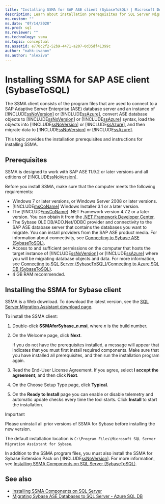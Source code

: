 ```yaml
---
title: "Installing SSMA for SAP ASE client (SybaseToSQL) | Microsoft Docs"
description: Learn about installation prerequisites for SQL Server Migration Assistant (SSMA) for SAP Adaptive Server Enterprise (ASE) and how to install.
ms.custom: ""
ms.date: "07/14/2020"
ms.prod: sql
ms.reviewer: ""
ms.technology: ssma
ms.topic: conceptual
ms.assetid: e770c2f2-52b9-4471-a207-0d35df41399c
author: "nahk-ivanov"
ms.author: "alexiva"
---
```


# Installing SSMA for SAP ASE client (SybaseToSQL)

The SSMA client consists of the program files that are used to connect to a SAP Adaptive Server Enterprise (ASE) database server and an instance of [!INCLUDE[ssNoVersion](../../includes/ssnoversion-md.md)] or [!INCLUDE[ssAzure](../../includes/ssazure_md.md)], convert ASE database objects to [!INCLUDE[ssNoVersion](../../includes/ssnoversion-md.md)] or [!INCLUDE[ssAzure](../../includes/ssazure_md.md)] syntax, load the objects into [!INCLUDE[ssNoVersion](../../includes/ssnoversion-md.md)] or [!INCLUDE[ssAzure](../../includes/ssazure_md.md)], and then migrate data to [!INCLUDE[ssNoVersion](../../includes/ssnoversion-md.md)] or [!INCLUDE[ssAzure](../../includes/ssazure_md.md)].

This topic provides the installation prerequisites and instructions for installing SSMA.

## Prerequisites

SSMA is designed to work with SAP ASE 11.9.2 or later versions and all editions of [!INCLUDE[ssNoVersion](../../includes/ssnoversion-md.md)].

Before you install SSMA, make sure that the computer meets the following requirements:

- Windows 7 or later versions, or Windows Server 2008 or later versions.
- [!INCLUDE[msCoName](../../includes/msconame_md.md)] Windows Installer 3.1 or a later version.
- The [!INCLUDE[msCoName](../../includes/msconame_md.md)] .NET Framework version 4.7.2 or a later version. You can obtain it from the [.NET Framework Developer Center](https://go.microsoft.com/fwlink/?LinkId=48882).
- The Sybase OLE DB/ADO.Net/ODBC provider and connectivity to the SAP ASE database server that contains the databases you want to migrate. You can install providers from the SAP ASE product media. For information about connectivity, see [Connecting to Sybase ASE &#40;SybaseToSQL&#41;](../../ssma/sybase/connecting-to-sybase-ase-sybasetosql.md).
- Access to and sufficient permissions on the computer that hosts the target instance of [!INCLUDE[ssNoVersion](../../includes/ssnoversion-md.md)] or [!INCLUDE[ssAzure](../../includes/ssazure_md.md)] where you will be migrating database objects and data. For more information, see [Connecting to SQL Server &#40;SybaseToSQL&#41;](../../ssma/sybase/connecting-to-sql-server-sybasetosql.md)/[Connecting to Azure SQL DB &#40;SybaseToSQL&#41;](../../ssma/sybase/connecting-to-azure-sql-db-sybasetosql.md).
- 4 GB RAM recommended.

## Installing the SSMA for Sybase client

SSMA is a Web download. To download the latest version, see the [SQL Server Migration Assistant download page](https://aka.ms/ssmaforsybase).

To install the SSMA client:

1. Double-click **SSMAforSybase_*n*.msi**, where *n* is the build number.
2. On the Welcome page, click **Next**.

   If you do not have the prerequisites installed, a message will appear that indicates that you must first install required components. Make sure that you have installed all prerequisites, and then run the installation program again.

3. Read the End-User License Agreement. If you agree, select **I accept the agreement**, and then click **Next**.
4. On the Choose Setup Type page, click **Typical**.
5. On the **Ready to Install** page you can enable or disable telemetry and automatic update checks every time the tool starts. Click **Install** to start the installation.

> [!IMPORTANT]
> Please uninstall all prior versions of SSMA for Sybase before installing the new version.

The default installation location is `C:\Program Files\Microsoft SQL Server Migration Assistant for Sybase`.

In addition to the SSMA program files, you must also install the SSMA for Sybase Extension Pack on [!INCLUDE[ssNoVersion](../../includes/ssnoversion-md.md)]. For more information, see [Installing SSMA Components on SQL Server &#40;SybaseToSQL&#41;](../../ssma/sybase/installing-ssma-components-on-sql-server-sybasetosql.md).

## See also

- [Installing SSMA Components on SQL Server](../../ssma/sybase/installing-ssma-components-on-sql-server-sybasetosql.md)  
- [Migrating Sybase ASE Databases to SQL Server - Azure SQL DB](../../ssma/sybase/migrating-sybase-ase-databases-to-sql-server-azure-sql-db-sybasetosql.md)

